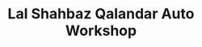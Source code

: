 ---
title: "Lal Shahbaz Qalandar Auto Workshop"
url: /hyderabad/lal-shahbaz-qalandar-auto-workshop/
shop: car repair
---